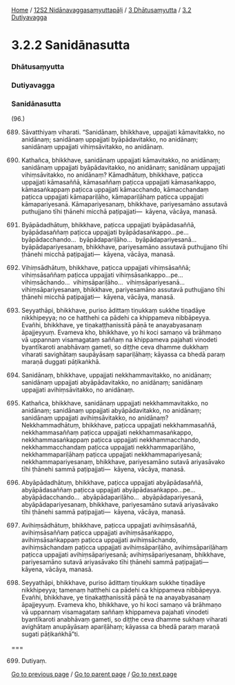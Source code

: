 
[Home](/) / [12S2 Nidānavaggasaṃyuttapāḷi](/tipitaka/12S2.md) / [3 Dhātusaṃyutta](/tipitaka/12S2/3.md) / [3.2 Dutiyavagga](/tipitaka/12S2/3/3.2.md)

# 3.2.2 Sanidānasutta

### Dhātusaṃyutta

### Dutiyavagga

### Sanidānasutta

(96.)

689. Sāvatthiyaṃ viharati. “Sanidānaṃ, bhikkhave, uppajjati kāmavitakko, no anidānaṃ; sanidānaṃ uppajjati byāpādavitakko, no anidānaṃ; sanidānaṃ uppajjati vihiṃsāvitakko, no anidānaṃ.

690. Kathañca, bhikkhave, sanidānaṃ uppajjati kāmavitakko, no anidānaṃ; sanidānaṃ uppajjati byāpādavitakko, no anidānaṃ; sanidānaṃ uppajjati vihiṃsāvitakko, no anidānaṃ? Kāmadhātuṃ, bhikkhave, paṭicca uppajjati kāmasaññā, kāmasaññaṃ paṭicca uppajjati kāmasaṅkappo, kāmasaṅkappaṃ paṭicca uppajjati kāmacchando, kāmacchandaṃ paṭicca uppajjati kāmapariḷāho, kāmapariḷāhaṃ paṭicca uppajjati kāmapariyesanā. Kāmapariyesanaṃ, bhikkhave, pariyesamāno assutavā puthujjano tīhi ṭhānehi micchā paṭipajjati—  kāyena, vācāya, manasā.

691. Byāpādadhātuṃ, bhikkhave, paṭicca uppajjati byāpādasaññā, byāpādasaññaṃ paṭicca uppajjati byāpādasaṅkappo…pe…  byāpādacchando…  byāpādapariḷāho…  byāpādapariyesanā…  byāpādapariyesanaṃ, bhikkhave, pariyesamāno assutavā puthujjano tīhi ṭhānehi micchā paṭipajjati—  kāyena, vācāya, manasā.

692. Vihiṃsādhātuṃ, bhikkhave, paṭicca uppajjati vihiṃsāsaññā; vihiṃsāsaññaṃ paṭicca uppajjati vihiṃsāsaṅkappo…pe…  vihiṃsāchando…  vihiṃsāpariḷāho…  vihiṃsāpariyesanā…  vihiṃsāpariyesanaṃ, bhikkhave, pariyesamāno assutavā puthujjano tīhi ṭhānehi micchā paṭipajjati—  kāyena, vācāya, manasā.

693. Seyyathāpi, bhikkhave, puriso ādittaṃ tiṇukkaṃ sukkhe tiṇadāye nikkhipeyya; no ce hatthehi ca pādehi ca khippameva nibbāpeyya. Evañhi, bhikkhave, ye tiṇakaṭṭhanissitā pāṇā te anayabyasanaṃ āpajjeyyuṃ. Evameva kho, bhikkhave, yo hi koci samaṇo vā brāhmaṇo vā uppannaṃ visamagataṃ saññaṃ na khippameva pajahati vinodeti byantīkaroti anabhāvaṃ gameti, so diṭṭhe ceva dhamme dukkhaṃ viharati savighātaṃ saupāyāsaṃ sapariḷāhaṃ; kāyassa ca bhedā paraṃ maraṇā duggati pāṭikaṅkhā.

694. Sanidānaṃ, bhikkhave, uppajjati nekkhammavitakko, no anidānaṃ; sanidānaṃ uppajjati abyāpādavitakko, no anidānaṃ; sanidānaṃ uppajjati avihiṃsāvitakko, no anidānaṃ.

695. Kathañca, bhikkhave, sanidānaṃ uppajjati nekkhammavitakko, no anidānaṃ; sanidānaṃ uppajjati abyāpādavitakko, no anidānaṃ; sanidānaṃ uppajjati avihiṃsāvitakko, no anidānaṃ? Nekkhammadhātuṃ, bhikkhave, paṭicca uppajjati nekkhammasaññā, nekkhammasaññaṃ paṭicca uppajjati nekkhammasaṅkappo, nekkhammasaṅkappaṃ paṭicca uppajjati nekkhammacchando, nekkhammacchandaṃ paṭicca uppajjati nekkhammapariḷāho, nekkhammapariḷāhaṃ paṭicca uppajjati nekkhammapariyesanā; nekkhammapariyesanaṃ, bhikkhave, pariyesamāno sutavā ariyasāvako tīhi ṭhānehi sammā paṭipajjati—  kāyena, vācāya, manasā.

696. Abyāpādadhātuṃ, bhikkhave, paṭicca uppajjati abyāpādasaññā, abyāpādasaññaṃ paṭicca uppajjati abyāpādasaṅkappo…pe…  abyāpādacchando…  abyāpādapariḷāho…  abyāpādapariyesanā, abyāpādapariyesanaṃ, bhikkhave, pariyesamāno sutavā ariyasāvako tīhi ṭhānehi sammā paṭipajjati—  kāyena, vācāya, manasā.

697. Avihiṃsādhātuṃ, bhikkhave, paṭicca uppajjati avihiṃsāsaññā, avihiṃsāsaññaṃ paṭicca uppajjati avihiṃsāsaṅkappo, avihiṃsāsaṅkappaṃ paṭicca uppajjati avihiṃsāchando, avihiṃsāchandaṃ paṭicca uppajjati avihiṃsāpariḷāho, avihiṃsāpariḷāhaṃ paṭicca uppajjati avihiṃsāpariyesanā; avihiṃsāpariyesanaṃ, bhikkhave, pariyesamāno sutavā ariyasāvako tīhi ṭhānehi sammā paṭipajjati—  kāyena, vācāya, manasā.

698. Seyyathāpi, bhikkhave, puriso ādittaṃ tiṇukkaṃ sukkhe tiṇadāye nikkhipeyya; tamenaṃ hatthehi ca pādehi ca khippameva nibbāpeyya. Evañhi, bhikkhave, ye tiṇakaṭṭhanissitā pāṇā te na anayabyasanaṃ āpajjeyyuṃ. Evameva kho, bhikkhave, yo hi koci samaṇo vā brāhmaṇo vā uppannaṃ visamagataṃ saññaṃ khippameva pajahati vinodeti byantīkaroti anabhāvaṃ gameti, so diṭṭhe ceva dhamme sukhaṃ viharati avighātaṃ anupāyāsaṃ apariḷāhaṃ; kāyassa ca bhedā paraṃ maraṇā sugati pāṭikaṅkhā”ti.

===

699. Dutiyaṃ.



[Go to previous page](/tipitaka/12S2/3/3.2/3.2.1.md) / [Go to parent page](/tipitaka/12S2/3/3.2.md) / [Go to next page](/tipitaka/12S2/3/3.2/3.2.3.md)


